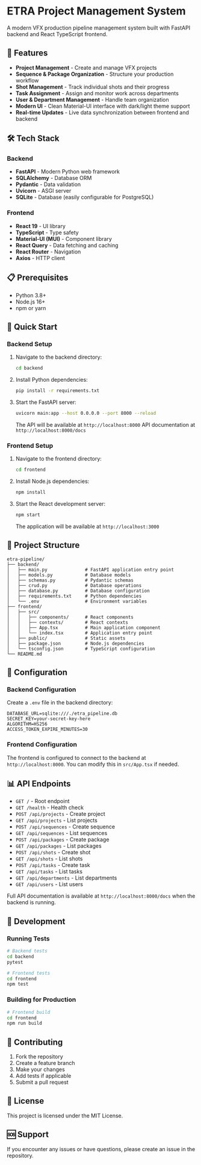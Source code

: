 # ETRA Project Management System

A modern VFX production pipeline management system built with FastAPI backend and React TypeScript frontend.

## 🚀 Features

- **Project Management** - Create and manage VFX projects
- **Sequence & Package Organization** - Structure your production workflow
- **Shot Management** - Track individual shots and their progress
- **Task Assignment** - Assign and monitor work across departments
- **User & Department Management** - Handle team organization
- **Modern UI** - Clean Material-UI interface with dark/light theme support
- **Real-time Updates** - Live data synchronization between frontend and backend

## 🛠️ Tech Stack

### Backend
- **FastAPI** - Modern Python web framework
- **SQLAlchemy** - Database ORM
- **Pydantic** - Data validation
- **Uvicorn** - ASGI server
- **SQLite** - Database (easily configurable for PostgreSQL)

### Frontend
- **React 19** - UI library
- **TypeScript** - Type safety
- **Material-UI (MUI)** - Component library
- **React Query** - Data fetching and caching
- **React Router** - Navigation
- **Axios** - HTTP client

## 📋 Prerequisites

- Python 3.8+
- Node.js 16+
- npm or yarn

## 🚀 Quick Start

### Backend Setup

1. Navigate to the backend directory:
   ```bash
   cd backend
   ```

2. Install Python dependencies:
   ```bash
   pip install -r requirements.txt
   ```

3. Start the FastAPI server:
   ```bash
   uvicorn main:app --host 0.0.0.0 --port 8000 --reload
   ```

   The API will be available at `http://localhost:8000`
   API documentation at `http://localhost:8000/docs`

### Frontend Setup

1. Navigate to the frontend directory:
   ```bash
   cd frontend
   ```

2. Install Node.js dependencies:
   ```bash
   npm install
   ```

3. Start the React development server:
   ```bash
   npm start
   ```

   The application will be available at `http://localhost:3000`

## 📁 Project Structure

```
etra-pipeline/
├── backend/
│   ├── main.py              # FastAPI application entry point
│   ├── models.py            # Database models
│   ├── schemas.py           # Pydantic schemas
│   ├── crud.py              # Database operations
│   ├── database.py          # Database configuration
│   ├── requirements.txt     # Python dependencies
│   └── .env                 # Environment variables
├── frontend/
│   ├── src/
│   │   ├── components/      # React components
│   │   ├── contexts/        # React contexts
│   │   ├── App.tsx          # Main application component
│   │   └── index.tsx        # Application entry point
│   ├── public/              # Static assets
│   ├── package.json         # Node.js dependencies
│   └── tsconfig.json        # TypeScript configuration
└── README.md
```

## 🔧 Configuration

### Backend Configuration

Create a `.env` file in the backend directory:

```env
DATABASE_URL=sqlite:///./etra_pipeline.db
SECRET_KEY=your-secret-key-here
ALGORITHM=HS256
ACCESS_TOKEN_EXPIRE_MINUTES=30
```

### Frontend Configuration

The frontend is configured to connect to the backend at `http://localhost:8000`. You can modify this in `src/App.tsx` if needed.

## 📊 API Endpoints

- `GET /` - Root endpoint
- `GET /health` - Health check
- `POST /api/projects` - Create project
- `GET /api/projects` - List projects
- `POST /api/sequences` - Create sequence
- `GET /api/sequences` - List sequences
- `POST /api/packages` - Create package
- `GET /api/packages` - List packages
- `POST /api/shots` - Create shot
- `GET /api/shots` - List shots
- `POST /api/tasks` - Create task
- `GET /api/tasks` - List tasks
- `GET /api/departments` - List departments
- `GET /api/users` - List users

Full API documentation is available at `http://localhost:8000/docs` when the backend is running.

## 🧪 Development

### Running Tests

```bash
# Backend tests
cd backend
pytest

# Frontend tests
cd frontend
npm test
```

### Building for Production

```bash
# Frontend build
cd frontend
npm run build
```

## 🤝 Contributing

1. Fork the repository
2. Create a feature branch
3. Make your changes
4. Add tests if applicable
5. Submit a pull request

## 📝 License

This project is licensed under the MIT License.

## 🆘 Support

If you encounter any issues or have questions, please create an issue in the repository.